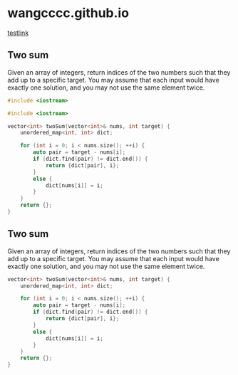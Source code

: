 # wangcccc.github.io

<script async src="https://cse.google.com/cse.js?cx=005238511222894610186:djf7mpjoup1"></script>
<div class="gcse-search"></div>

[testlink](a/a.md)
## Two sum
Given an array of integers, return indices of the two numbers such that they add up to a specific target.
You may assume that each input would have exactly one solution, and you may not use the same element twice.

```cpp
#include <iostream>
```


```c++
#include <iostream>
```


```cpp
vector<int> twoSum(vector<int>& nums, int target) {
    unordered_map<int, int> dict;

    for (int i = 0; i < nums.size(); ++i) {
        auto pair = target - nums[i];
        if (dict.find(pair) != dict.end()) {
            return {dict[pair], i};
        }
        else {
            dict[nums[i]] = i;
        }
    }
    return {};
}
```
## Two sum
Given an array of integers, return indices of the two numbers such that they add up to a specific target.
You may assume that each input would have exactly one solution, and you may not use the same element twice.

```C++
vector<int> twoSum(vector<int>& nums, int target) {
    unordered_map<int, int> dict;

    for (int i = 0; i < nums.size(); ++i) {
        auto pair = target - nums[i];
        if (dict.find(pair) != dict.end()) {
            return {dict[pair], i};
        }
        else {
            dict[nums[i]] = i;
        }
    }
    return {};
}
```
